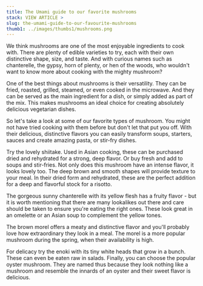 ```yaml
---
title: The Umami guide to our favorite mushrooms
stack: VIEW ARTICLE >
slug: the-umami-guide-to-our-favourite-mushrooms
thumb1: ../images/thumbs1/mushrooms.png
---
```


We think mushrooms are one of the most enjoyable ingredients to cook with. There are plenty of edible varieties to try, each with their own distinctive shape, size, and taste. And with curious names such as chanterelle, the gypsy, horn of plenty, or hen of the woods, who wouldn't want to know more about cooking with the mighty mushroom?

One of the best things about mushrooms is their versatility. They can be fried, roasted, grilled, steamed, or even cooked in the microwave. And they can be served as the main ingredient for a dish, or simply added as part of the mix. This makes mushrooms an ideal choice for creating absolutely delicious vegetarian dishes.

So let's take a look at some of our favorite types of mushroom. You might not have tried cooking with them before but don't let that put you off. With their delicious, distinctive flavors you can easily transform soups, starters, sauces and create amazing pasta, or stir-fry dishes.

Try the lovely shiitake. Used in Asian cooking, these can be purchased dried and rehydrated for a strong, deep flavor. Or buy fresh and add to soups and stir-fries. Not only does this mushroom have an intense flavor, it looks lovely too. The deep brown and smooth shapes will provide texture to your meal. In their dried form and rehydrated, these are the perfect addition for a deep and flavorful stock for a risotto.

The gorgeous sunny chanterelle with its yellow flesh has a fruity flavor - but it is worth mentioning that there are many lookalikes out there and care should be taken to ensure you're eating the right ones. These look great in an omelette or an Asian soup to complement the yellow tones.

The brown morel offers a meaty and distinctive flavor and you'll probably love how extraordinary they look in a meal. The morel is a more popular mushroom during the spring, when their availability is high.

For delicacy try the enoki with its tiny white heads that grow in a bunch. These can even be eaten raw in salads. Finally, you can choose the popular oyster mushroom. They are named thus because they look nothing like a mushroom and resemble the innards of an oyster and their sweet flavor is delicious.